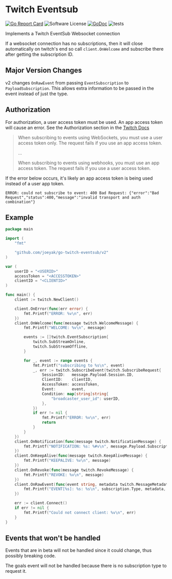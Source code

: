 # Twitch Eventsub

[![Go Report Card](https://goreportcard.com/badge/github.com/joeyak/go-twitch-eventsub)](https://goreportcard.com/report/github.com/joeyak/go-twitch-eventsub)
![Software License](https://img.shields.io/badge/license-MIT-brightgreen.svg?style=flat-square)
[![GoDoc](https://godoc.org/github.com/joeyak/go-twitch-eventsub?status.svg)](https://godoc.org/github.com/joeyak/go-twitch-eventsub)
![tests](https://github.com/joeyak/go-twitch-eventsub/actions/workflows/main.yaml/badge.svg)


Implements a Twitch EventSub Websocket connection

If a websocket connection has no subscriptions, then it will close automatically on twitch's end so call `client.OnWelcome` and subscribe there after getting the subscription ID.

## Major Version Changes

v2 changes `OnRawEvent` from passing `EventSubscription` to `PayloadSubscription`. This allows extra information to be passed in the event instead of just the type.

## Authorization

For authorization, a user access token must be used. An app access token will cause an error. See the Authorization section in the [Twitch Docs](https://dev.twitch.tv/docs/eventsub/manage-subscriptions/#subscribing-to-events)

> When subscribing to events using WebSockets, you must use a user access token only. The request fails if you use an app access token.
>
> ...
>
> When subscribing to events using webhooks, you must use an app access token. The request fails if you use a user access token.

If the error below occurs, it's likely an app access token is being used instead of a user app token.

```
ERROR: could not subscribe to event: 400 Bad Request: {"error":"Bad Request","status":400,"message":"invalid transport and auth combination"}
```

## Example

```go
package main

import (
	"fmt"

	"github.com/joeyak/go-twitch-eventsub/v2"
)

var (
	userID = "<USERID>"
	accessToken = "<ACCESSTOKEN>"
	clientID = "<CLIENTID>"
)

func main() {
	client := twitch.NewClient()

	client.OnError(func(err error) {
		fmt.Printf("ERROR: %v\n", err)
	})
	client.OnWelcome(func(message twitch.WelcomeMessage) {
		fmt.Printf("WELCOME: %v\n", message)

		events := []twitch.EventSubscription{
			twitch.SubStreamOnline,
			twitch.SubStreamOffline,
		}

		for _, event := range events {
			fmt.Printf("subscribing to %s\n", event)
			_, err := twitch.SubscribeEvent(twitch.SubscribeRequest{
				SessionID:   message.Payload.Session.ID,
				ClientID:    clientID,
				AccessToken: accessToken,
				Event:       event,
				Condition: map[string]string{
					"broadcaster_user_id": userID,
				},
			})
			if err != nil {
				fmt.Printf("ERROR: %v\n", err)
				return
			}
		}
	})
	client.OnNotification(func(message twitch.NotificationMessage) {
		fmt.Printf("NOTIFICATION: %s: %#v\n", message.Payload.Subscription.Type, message.Payload.Event)
	})
	client.OnKeepAlive(func(message twitch.KeepAliveMessage) {
		fmt.Printf("KEEPALIVE: %v\n", message)
	})
	client.OnRevoke(func(message twitch.RevokeMessage) {
		fmt.Printf("REVOKE: %v\n", message)
	})
	client.OnRawEvent(func(event string, metadata twitch.MessageMetadata, subscription twitch.PayloadSubscription) {
		fmt.Printf("EVENT[%s]: %s: %s\n", subscription.Type, metadata, event)
	})

	err := client.Connect()
	if err != nil {
		fmt.Printf("Could not connect client: %v\n", err)
	}
}
```

## Events that won't be handled

Events that are in beta will not be handled since it could change, thus possibly breaking code.

The goals event will not be handled because there is no subscription type to request it.

